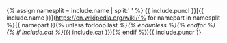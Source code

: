 {% assign namesplit = include.name | split:' ' %}
{{ include.puncl }}[{{ include.name }}](https://en.wikipedia.org/wiki/{% for namepart in namesplit %}{{ namepart }}{% unless forloop.last %}_{% endunless %}{% endfor %}{% if include.cat %}_({{ include.cat }}){% endif %}){{ include.puncr }}
